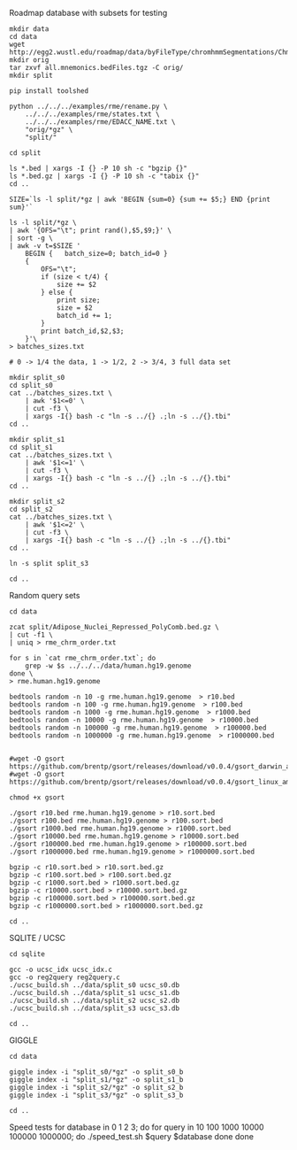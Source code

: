 Roadmap database with subsets for testing

    mkdir data
    cd data
    wget http://egg2.wustl.edu/roadmap/data/byFileType/chromhmmSegmentations/ChmmModels/coreMarks/jointModel/final/all.mnemonics.bedFiles.tgz
    mkdir orig
    tar zxvf all.mnemonics.bedFiles.tgz -C orig/
    mkdir split

    pip install toolshed

    python ../../../examples/rme/rename.py \
        ../../../examples/rme/states.txt \
        ../../../examples/rme/EDACC_NAME.txt \
        "orig/*gz" \
        "split/"

    cd split

    ls *.bed | xargs -I {} -P 10 sh -c "bgzip {}"
    ls *.bed.gz | xargs -I {} -P 10 sh -c "tabix {}"
    cd ..
    
    SIZE=`ls -l split/*gz | awk 'BEGIN {sum=0} {sum += $5;} END {print sum}'`

    ls -l split/*gz \
    | awk '{OFS="\t"; print rand(),$5,$9;}' \
    | sort -g \
    | awk -v t=$SIZE '
        BEGIN {   batch_size=0; batch_id=0 }
        {
            OFS="\t";
            if (size < t/4) {
                size += $2
            } else {
                print size;
                size = $2
                batch_id += 1;
            }
            print batch_id,$2,$3;
        }'\
    > batches_sizes.txt

    # 0 -> 1/4 the data, 1 -> 1/2, 2 -> 3/4, 3 full data set

    mkdir split_s0
    cd split_s0
    cat ../batches_sizes.txt \
        | awk '$1<=0' \
        | cut -f3 \
        | xargs -I{} bash -c "ln -s ../{} .;ln -s ../{}.tbi"   
    cd ..

    mkdir split_s1
    cd split_s1
    cat ../batches_sizes.txt \
        | awk '$1<=1' \
        | cut -f3 \
        | xargs -I{} bash -c "ln -s ../{} .;ln -s ../{}.tbi"   
    cd ..

    mkdir split_s2
    cd split_s2
    cat ../batches_sizes.txt \
        | awk '$1<=2' \
        | cut -f3 \
        | xargs -I{} bash -c "ln -s ../{} .;ln -s ../{}.tbi"   
    cd ..

    ln -s split split_s3

    cd ..

Random query sets

    cd data

    zcat split/Adipose_Nuclei_Repressed_PolyComb.bed.gz \
    | cut -f1 \
    | uniq > rme_chrm_order.txt

    for s in `cat rme_chrm_order.txt`; do
        grep -w $s ../../../data/human.hg19.genome
    done \
    > rme.human.hg19.genome

    bedtools random -n 10 -g rme.human.hg19.genome  > r10.bed
    bedtools random -n 100 -g rme.human.hg19.genome  > r100.bed
    bedtools random -n 1000 -g rme.human.hg19.genome  > r1000.bed
    bedtools random -n 10000 -g rme.human.hg19.genome  > r10000.bed
    bedtools random -n 100000 -g rme.human.hg19.genome  > r100000.bed
    bedtools random -n 1000000 -g rme.human.hg19.genome  > r1000000.bed
    
    
    #wget -O gsort https://github.com/brentp/gsort/releases/download/v0.0.4/gsort_darwin_amd64
    #wget -O gsort https://github.com/brentp/gsort/releases/download/v0.0.4/gsort_linux_amd64

    chmod +x gsort

    ./gsort r10.bed rme.human.hg19.genome > r10.sort.bed
    ./gsort r100.bed rme.human.hg19.genome > r100.sort.bed
    ./gsort r1000.bed rme.human.hg19.genome > r1000.sort.bed
    ./gsort r10000.bed rme.human.hg19.genome > r10000.sort.bed
    ./gsort r100000.bed rme.human.hg19.genome > r100000.sort.bed
    ./gsort r1000000.bed rme.human.hg19.genome > r1000000.sort.bed

    bgzip -c r10.sort.bed > r10.sort.bed.gz
    bgzip -c r100.sort.bed > r100.sort.bed.gz
    bgzip -c r1000.sort.bed > r1000.sort.bed.gz
    bgzip -c r10000.sort.bed > r10000.sort.bed.gz
    bgzip -c r100000.sort.bed > r100000.sort.bed.gz
    bgzip -c r1000000.sort.bed > r1000000.sort.bed.gz

    cd ..

SQLITE / UCSC 

    cd sqlite

    gcc -o ucsc_idx ucsc_idx.c
    gcc -o reg2query reg2query.c
    ./ucsc_build.sh ../data/split_s0 ucsc_s0.db
    ./ucsc_build.sh ../data/split_s1 ucsc_s1.db
    ./ucsc_build.sh ../data/split_s2 ucsc_s2.db
    ./ucsc_build.sh ../data/split_s3 ucsc_s3.db

    cd ..

GIGGLE

    cd data 

    giggle index -i "split_s0/*gz" -o split_s0_b
    giggle index -i "split_s1/*gz" -o split_s1_b
    giggle index -i "split_s2/*gz" -o split_s2_b
    giggle index -i "split_s3/*gz" -o split_s3_b

    cd ..

Speed tests
    for database in 0 1 2 3; do
        for query in 10 100 1000 10000 100000 1000000; do
            ./speed_test.sh $query $database
        done
    done
